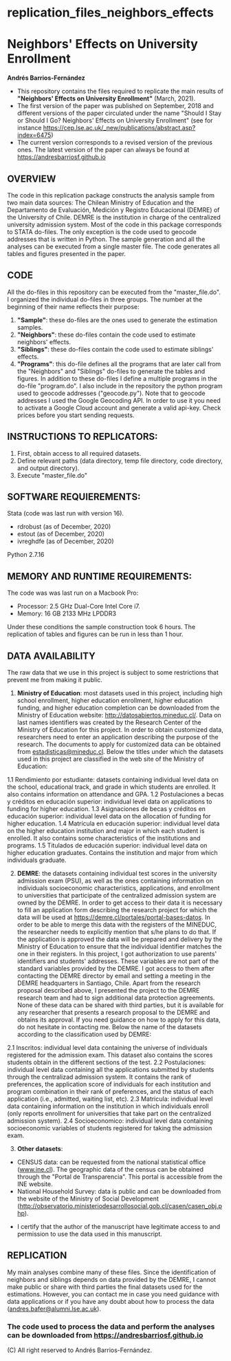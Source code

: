# replication_files_neighbors_effects

# Neighbors' Effects on University Enrollment
**Andrés Barrios-Fernández**
- This repository contains the files required to replicate the main results of **"Neighbors' Effects on University Enrollment"** (March, 2021).
- The first version of the paper was published on September, 2018 and different versions of the paper circulated under the name "Should I Stay or Should I Go? Neighbors' Effects on University Enrollment" (see for instance https://cep.lse.ac.uk/_new/publications/abstract.asp?index=6475)
- The current version corresponds to a revised version of the previous ones. The latest version of the paper can always be found at  https://andresbarriosf.github.io

## OVERVIEW
The code in this replication package constructs the analysis sample from two main data sources: The  Chilean Ministry of Education and the Departamento de Evaluación, Medición y Registro Educacional (DEMRE)  of the University of Chile. DEMRE is the institution in charge of the centralized university admission system. Most of the code in this package corresponds to STATA do-files. The only exception is the code used to geocode addresses that is written in Python. The sample generation and all the analyses can be executed from a single master file. The code generates all tables and figures presented in the paper. 

## CODE
All the do-files in this repository can be executed from the "master_file.do". I organized the individual do-files in three groups. The number at the beginning of their name reflects their purpose:
1.  **"Sample"**: these do-files are the ones used to generate the estimation samples.
2.  **"Neighbors"**: these do-files contain the code used to estimate neighbors' effects.
3.  **"Siblings"**: these do-files contain the code used to estimate siblings' effects.
4.  **"Programs"**: this do-file defines all the programs that are later call from the "Neighbors" and "Siblings" do-files to generate the tables and figures. 
In addition to these do-files I define a multiple programs in the do-file "program.do". I also include in the repository the python program used to geocode addresses ("geocode.py"). Note that to geocode addresses I used the Google Geocoding API. In order to use it you need to activate a Google Cloud account and generate a valid api-key. Check prices before you start sending requests.

## INSTRUCTIONS TO REPLICATORS:
1. First, obtain access to all required datasets. 
2. Define relevant paths (data directory, temp file directory, code directory, and output directory). 
3. Execute "master_file.do"

## SOFTWARE REQUIEREMENTS:
Stata (code was last run with version 16). 
- rdrobust (as of December, 2020)
- estout (as of December, 2020)
- ivreghdfe (as of December, 2020)

Python 2.7.16

## MEMORY AND RUNTIME REQUIREMENTS:
The code was was last run on a Macbook Pro:
- Processor: 2.5 GHz Dual-Core Intel Core i7.
- Memory: 16 GB 2133 MHz LPDDR3

Under these conditions the sample construction took 6 hours. The replication of tables and figures can be run in less than 1 hour.

## DATA AVAILABILITY
The raw data that we use in this project is subject to some restrictions that prevent me from making it public.

1.  **Ministry of Education**: most datasets used in this project, including high school enrollment, higher education enrollment, higher education funding, and higher education completion can be downloaded from the Ministry of Education website: http://datosabiertos.mineduc.cl/. Data on last names identifiers was created by the Research Center of the Ministry of Education for this project. In order to obtain customized data, researchers need to enter an application describing the purpose of the research. The documents to apply for customized data can be obtained from estadisticas@mineduc.cl. Below the titles under which the datasets used in this project are classified in the web site of the Ministry of Education:

1.1 Rendimiento por estudiante: datasets containing individual level data on the school, educational track, and grade in which students are enrolled. It also contains information on attendance and GPA. 
1.2  Postulaciones a becas y créditos en educación superior: individual level data on applications to funding for higher education.
1.3  Asignaciones de becas y créditos en educación superior: individual level data  on the  allocation of funding for higher education.
1.4 Matrícula en educación superior: individual level data on the higher education institution and major in which each student is enrolled. It also contains some characteristics of the institutions and programs.
1.5 Titulados de educación superior: individual level data on higher education graduates. Contains the institution and major from which individuals graduate. 

2. **DEMRE**: the datasets containing individual test scores in the university admission exam (PSU), as well as the ones containing information on individuals socioeconomic characteristics, applications, and enrollment to universities that participate of the centralized admission system are owned by the DEMRE. In order to get access to their data it is necessary to fill an application form describing the research project for which the data will be used at https://demre.cl/portales/portal-bases-datos.  In order to be able to merge this data with the registers of the MINEDUC, the researcher needs to explicitly mention that s/he plans to do that. If the application is approved the data will be prepared and delivery by the Ministry of Education to ensure that the individual identifier matches the one in their registers. In this project, I got authorization to use parents' identifiers and students' addresses. These variables are not part of the standard variables provided by the DEMRE. I got access to them after contacting the DEMRE director by email and setting a meeting in the DEMRE headquarters in Santiago, Chile. Apart from the research proposal described above, I presented the project to the DEMRE research team and had to sign additional data protection agreements. None of these data can be shared with third parties, but it is available for any researcher that presents a research proposal to the DEMRE and obtains its approval. If you need guidance on how to apply for this data, do not hesitate in contacting me.  Below the name of the datasets according to the classification used by DEMRE:

2.1 Inscritos: individual level data containing the universe of individuals registered for the admission exam. This dataset also contains the scores students obtain in the different sections of the test.
2.2 Postulaciones: individual level data containing all the applications submitted by students through the centralizad admission system. It contains the rank of preferences, the application score of individuals for each institution and program combination in their rank of preferences, and the status of each application (i.e., admitted, waiting list, etc).
2.3 Matricula: individual level data containing information on the institution in which individuals enroll (only reports enrollment for universities that take part on the centralized admission system). 
2.4 Socioeconomico: individual level data containing socioeconomic variables of students registered for taking the admission exam. 

3. **Other datasets**:
- CENSUS data: can be requested from the national statistical office (www.ine.cl). The geographic data of the census can be obtained through the "Portal de Transparencia". This portal is accessible from the INE website.
- National Household Survey: data is public and can be downloaded from the website of the Ministry of Social Development (http://observatorio.ministeriodesarrollosocial.gob.cl/casen/casen_obj.php).

+ I certify that the author of the manuscript have legitimate access to and permission to use the data used in this manuscript.

## REPLICATION
My main analyses combine many of these files. Since the identification of neighbors and siblings depends on data provided by the DEMRE, I cannot make public or share with third parties the final datasets used for the estimations. However, you can contact me in case you need guidance with data applications or if you have any doubt about how to process the data (andres.bafer@alumni.lse.ac.uk).

### The code used to process the data and perform the analyses can be downloaded from https://andresbarriosf.github.io

(C) All right reserved to Andrés Barrios-Fernández.
